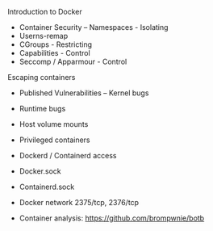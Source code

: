 Introduction to Docker

- Container Security – Namespaces - Isolating
- Userns-remap
- CGroups - Restricting
- Capabilities - Control
- Seccomp / Apparmour - Control

Escaping containers

- Published Vulnerabilities – Kernel bugs
- Runtime bugs
- Host volume mounts
- Privileged containers
- Dockerd / Containerd access
- Docker.sock
- Containerd.sock
- Docker network 2375/tcp, 2376/tcp

- Container analysis: https://github.com/brompwnie/botb